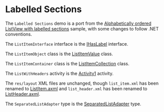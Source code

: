 Labelled Sections
=================

The `Labelled Sections` demo is a port from the
[Alphabetically ordered ListView with labelled sections](http://androidseverywhere.info/JAAB/?p=6)
sample, with some changes to follow .NET conventions.

The `ListItemInterface` interface is the
[IHasLabel](/mono/monodroid-samples/blob/master/LabelledSections/IHasLabel.cs) interface.

The `ListItemObject` class is the
[ListItemValue](/mono/monodroid-samples/blob/master/LabelledSections/ListItemValue.cs) class.

The `ListItemContainer` class is the
[ListItemCollection](/mono/monodroid-samples/blob/master/LabelledSections/ListItemCollection.cs)
class.

The `ListWithHeaders` activity is the
[Activity1](/mono/monodroid-samples/blob/master/LabelledSections/Activity1.cs) activity.

The `res/layout` XML files are unchanged, though `list_item.xml` has been
renamed to [ListItem.axml](/mono/monodroid-samples/blob/master/LabelledSections/Resources/layout/ListItem.axml)
and `list_header.xml` has been renamed to
[ListHeader.axml](/mono/monodroid-samples/blob/master/LabelledSections/Resources/layout/ListHeader.axml).

The `SeparatedListAdapter` type is the
[SeparatedListAdapter](/mono/monodroid-samples/blob/master/LabelledSections/SeparatedListAdapter.cs)
type.
